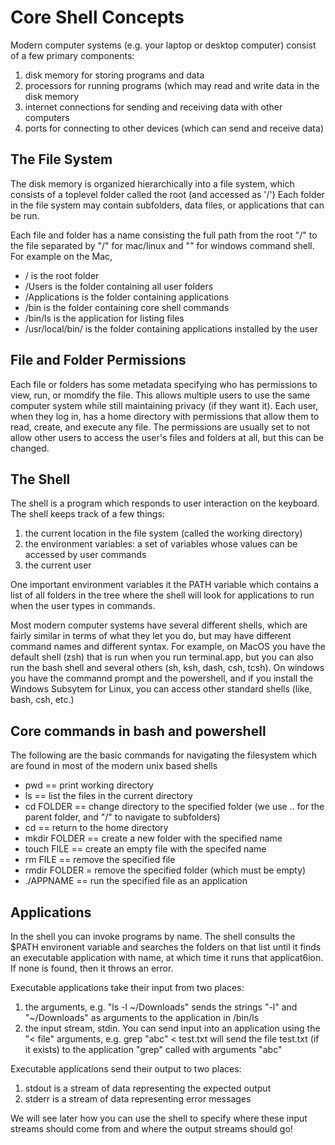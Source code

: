 # Core Shell Concepts

Modern computer systems (e.g. your laptop or desktop computer) consist of a few primary components:
1. disk memory for storing programs and data
2. processors for running programs (which may read and write data in the disk memory
3. internet connections for sending and receiving data with other computers 
4. ports for connecting to other devices (which can send and receive data)

## The File System
The disk memory is organized hierarchically into a file system,
which consists of a toplevel folder called the root (and accessed as '/')
Each folder in the file system may contain subfolders, data files, or applications that can be run.

Each file and folder has a name consisting the full path from the root "/" to the file separated by "/" for mac/linux and "\" for windows command shell.
For example on the Mac, 
* / is the root folder
* /Users is the folder containing all user folders
* /Applications is the folder containing applications
* /bin is the folder containing core shell commands
* /bin/ls is the application for listing files
* /usr/local/bin/ is the folder containing applications installed by the user

## File and Folder Permissions
Each file or folders has some metadata specifying who has permissions to view, run, or momdify the file.
This allows multiple users to use the same computer system while still maintaining privacy (if they want it).
Each user, when they log in, has a home directory with permissions that allow them to read, create, and execute any file.
The permissions are usually set to not allow other users to access the user's files and folders at all, but this can be changed.

## The Shell 
The shell is a program which responds to user interaction on the keyboard.
The shell keeps track of a few things:
1. the current location in the file system (called the working directory)
2. the environment variables: a set of variables whose values can be accessed by user commands
3. the current user

One important environment variables it the PATH variable which contains a list of all folders in the tree
where the shell will look for applications to run when the user types in commands.

Most modern computer systems have several different shells, which are fairly similar in terms of what they let you do, but may have different command names and different syntax. For example, on MacOS you have the default shell (zsh) that is run when you run terminal.app, but you can also run the bash shell and several others (sh, ksh, dash, csh, tcsh). On windows you have the commannd prompt and the powershell, and if you install the Windows Subsytem for Linux, you can access other standard shells (like, bash, csh, etc.)

## Core commands in bash and powershell
The following are the basic commands for navigating the filesystem which are found in most of the modern unix based shells

* pwd == print working directory
* ls  == list the files in the current directory
* cd FOLDER == change directory to the specified folder (we use .. for the parent folder, and "/" to navigate to subfolders)
* cd == return to the home directory
* mkdir FOLDER == create a new folder with the specified name
* touch FILE == create an empty file with the specifed name
* rm FILE == remove the specified file
* rmdir FOLDER = remove the specified folder (which must be empty)
* ./APPNAME == run the specified file as an application


## Applications
In the shell you can invoke programs by name. The shell consults the $PATH environent variable and searches the folders on that list until it finds an executable application with name, at which time it runs that applicat6ion.  If none is found, then it throws an error.

Executable applications take their input from two places:
1. the arguments, e.g. "ls -l ~/Downloads" sends the strings "-l" and "~/Downloads" as arguments to the application in /bin/ls
2. the input stream, stdin.  You can send input into an application using the "< file" arguments, e.g. grep "abc" < test.txt will send the file test.txt (if it exists) to the application "grep" called with arguments "abc"

Executable applications send their output to two places:
1. stdout is a stream of data representing the expected output
2. stderr is a stream of data representing error messages

We will see later how you can use the shell to specify where these input streams should come from and where the output streams should go!


